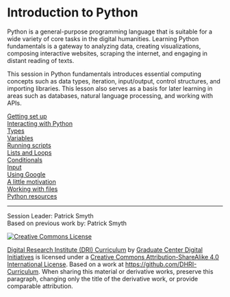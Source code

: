# Introduction to Python

Python is a general-purpose programming language that is suitable for a wide variety of core tasks in the digital humanities. Learning Python fundamentals is a gateway to analyzing data, creating visualizations, composing interactive websites, scraping the internet, and engaging in distant reading of texts.

This session in Python fundamentals introduces essential computing concepts such as data types, iteration, input/output, control structures, and importing libraries. This lesson also serves as a basis for later learning in areas such as databases, natural language processing, and working with APIs.

[Getting set up](sections/installation.md)  
[Interacting with Python](sections/repl.md)  
[Types](sections/types.md)  
[Variables](sections/variables.md)  
[Running scripts](sections/run.md)  
[Lists and Loops](sections/loops.md)  
[Conditionals](sections/conditionals.md)  
[Input](sections/input.md)  
[Using Google](sections/google.md)  
[A little motivation](sections/motivate.md)  
[Working with files](csv.md)  
[Python resources](sections/resources.md)  

-----

Session Leader: Patrick Smyth  
Based on previous work by: Patrick Smyth  

[![Creative Commons License](https://i.creativecommons.org/l/by-sa/4.0/88x31.png)](http://creativecommons.org/licenses/by-sa/4.0/)

[Digital Research Institute (DRI) Curriculum](http://purl.org/dc/terms/) by [Graduate Center Digital Initiatives](https://gcdi.commons.gc.cuny.edu/) is licensed under a [Creative Commons Attribution-ShareAlike 4.0 International License](http://creativecommons.org/licenses/by-sa/4.0/). Based on a work at <https://github.com/DHRI-Curriculum>. When sharing this material or derivative works, preserve this paragraph, changing only the title of the derivative work, or provide comparable attribution.
